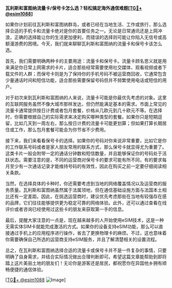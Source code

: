 **瓦利斯和富图纳流量卡/保号卡怎么选？轻松搞定海外通信难题[[TG💪+ @esim1088](https://t.me/s/esim1088)]**

如果你计划前往瓦利斯和富图纳群岛，或者已经在当地生活、工作或旅行，那么选择合适的手机卡和流量卡绝对是你的首要任务之一。无论是日常通讯还是上网冲浪，正确的选择能让你的生活更加便利，而错误的选择则可能让你陷入无信号或高额漫游费的困境。今天，我们就来聊聊瓦利斯和富图纳的流量卡和保号卡该怎么选。

首先，我们需要明确两种卡的主要用途：流量卡和保号卡。流量卡顾名思义就是用来满足你日常上网需求的卡片，适合那些经常需要使用社交媒体、观看视频或者下载文件的人群；而保号卡则是为了保持你的手机号码不被运营商回收，它通常包含少量通话时间和短信功能，适合那些需要保留号码但并不频繁使用电话或短信的用户。

对于初次来到瓦利斯和富图纳的人来说，流量卡可能是你最优先考虑的对象。这里的互联网服务虽然不像大城市那样发达，但仍然能满足基本的需求。市面上常见的流量卡通常提供按日计费或者包月套餐，价格从几欧元到几十欧元不等。在选择时，你需要根据自己的实际需求来决定购买哪种类型的套餐。如果你只是短期逗留，比如几天到一周左右，那么按日计费的流量卡可能更划算；但如果打算长期居住或工作，那么包月套餐可能会为你节省不少费用。

接下来，我们来看看保号卡的选择。如果你的号码对你来说非常重要，比如它是你的工作联系号码或者是家人朋友常用的联系方式，那么保号卡就显得尤为重要了。这类卡片一般会附带一定的通话分钟数和短信数量，并且能够保证你的号码处于活跃状态。需要注意的是，不同的运营商对保号卡的要求可能有所不同，有的要求每月至少有一次通话记录才能维持号码的有效性，因此在购买之前一定要仔细阅读相关条款。

当然，在选择具体的卡种时，你还需要考虑到当地的网络覆盖情况以及运营商的服务质量。瓦利斯和富图纳虽然属于法属领地，但在通信基础设施方面与法国本土相比还有一定差距。因此，在挑选运营商时，建议优先考虑那些在当地有较强存在感的品牌，它们往往能够提供更为稳定可靠的网络体验。此外，还可以通过查看在线评价或者咨询已经使用过这些卡的朋友来获取第一手的信息。

最后，提醒大家注意的一点是，现在越来越多的人开始使用eSIM技术，这是一种无需实体SIM卡就能完成激活的方式。如果你的设备支持eSIM功能，那么可以直接通过手机上的应用程序进行操作，省去了更换物理卡的麻烦。不过，这也意味着你需要确保自己所选的运营商支持eSIM服务，并且了解清楚相关的设置流程。

总之，在瓦利斯和富图纳选择合适的流量卡或保号卡并不是一件复杂的事情，只要明确了自身需求，并结合实际情况做出合理判断即可。希望这篇文章能帮助到即将踏上这片美丽土地的朋友们！无论你是游客还是居民，都祝愿你在异国他乡拥有顺畅便捷的通信体验。

[[TG💪+ @esim1088](https://t.me/s/esim1088) ![Image](https://i.postimg.cc/4NQfJmqS/Snipaste-2025-05-13-00-14-12.png)]